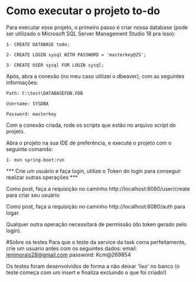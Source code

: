 # Como executar o projeto to-do

Para executar esse projeto, o primeiro passo é criar nossa database (pode ser utilizado o Microsoft SQL Server Management Studio 18 pra isso): 

    1- CREATE DATABASE todo;
  
    2- CREATE LOGIN sysql WITH PASSWORD = 'masterkey@25';
  
    3- CREATE USER sysql FOR LOGIN sysql;

Após, abra a conexão (no meu caso utilizei o dbeaver), com as seguintes informações:

    Path: C:\test\DATABASEFDB.FDB

    Username: SYSDBA

    Password: masterkey

Com a conexão criada, rode os scripts que estão no arquivo script do projeto.

Abra o projeto na sua IDE de preferência, e execute o projeto com o seguinte comando:

    1- mvn spring-boot:run

*** Crie um usuário e faça login, utilize o Token do login para conseguir realizar outras operações ***

Como post, faça a requisição no caminho http://localhost:8080/user/create para criar seu usuário

Como post, faça a requisição no caminho http://localhost:8080/auth para logar.

Qualquer outra operação necessitará de permissão (do token gerado pelo login).

#Sobre os testes
Para que o teste da service da task corra perfeitamente, crie um usuario antes com os seguintes dados:
      email: jenimorais28@gmail.com
      password: Kcm@269854

Os testes foram desenvolvidos de forma a não deixar 'lixo' no banco (o teste começa com um insert e finaliza excluindo o que foi criado!)
